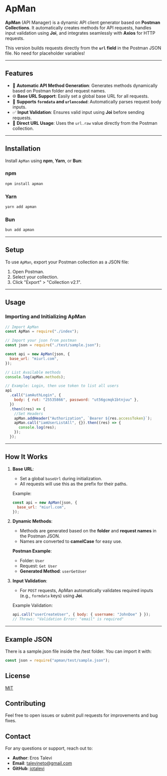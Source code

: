# ApMan

**ApMan** (API Manager) is a dynamic API client generator based on **Postman Collections**. It automatically creates methods for API requests, handles input validation using **Joi**, and integrates seamlessly with **Axios** for HTTP requests.

This version builds requests directly from the **`url` field** in the Postman JSON file. No need for placeholder variables!

---

## **Features**

- 🚀 **Automatic API Method Generation**: Generates methods dynamically based on Postman folder and request names.
- 🌐 **Base URL Support**: Easily set a global base URL for all requests.
- 📄 **Supports `formdata` and `urlencoded`**: Automatically parses request body inputs.
- ✅ **Input Validation**: Ensures valid input using **Joi** before sending requests.
- 🔗 **Direct URL Usage**: Uses the `url.raw` value directly from the Postman collection.

---

## **Installation**

Install `ApMan` using **npm**, **Yarn**, or **Bun**:

### npm

```bash
npm install apman
```

### Yarn

```bash
yarn add apman
```

### Bun

```bash
bun add apman
```

---

## **Setup**

To use `ApMan`, export your Postman collection as a JSON file:

1. Open Postman.
2. Select your collection.
3. Click "Export" > "Collection v2.1".

---

## **Usage**

### Importing and Initializing ApMan

```javascript
// Import ApMan
const ApMan = require("./index");

// Import your json from postman
const json = require("./test/sample.json");

const api = new ApMan(json, {
  base_url: "miurl.com",
});

// List Available methods
console.log(apMan.methods);

// Example: Login, then use token to list all users
api
  .call("iamAuthLogin", {
    body: { rut: "25535866", password: "ut56gcmqk1btnjuu" },
  })
  .then((res) => {
    //Set Headers
    apMan.addHeader("Authorization", `Bearer ${res.accessToken}`);
    apMan.call("iamUserListAll", {}).then((res) => {
      console.log(res);
    });
  });
```

---

## **How It Works**

1. **Base URL**:

   - Set a global `baseUrl` during initialization.
   - All requests will use this as the prefix for their paths.

   Example:

   ```javascript
   const api = new ApMan(json, {
     base_url: "miurl.com",
   });
   ```

2. **Dynamic Methods**:

   - Methods are generated based on the **folder** and **request names** in the Postman JSON.
   - Names are converted to **camelCase** for easy use.

   **Postman Example**:

   - Folder: `User`
   - Request: `Get User`
   - **Generated Method**: `userGetUser`

3. **Input Validation**:

   - For `POST` requests, ApMan automatically validates required inputs (e.g., `formdata` keys) using **Joi**.

   Example Validation:

   ```javascript
   api.call("userCreateUser", { body: { username: "JohnDoe" } });
   // Throws: "Validation Error: "email" is required"
   ```

---

## **Example JSON**

There is a sample.json file inside the /test folder.
You can import it with:

```javascript
const json = require("apman/test/sample.json");
```

## **License**

[MIT](LICENSE)

## **Contributing**

Feel free to open issues or submit pull requests for improvements and bug fixes.

## **Contact**

For any questions or support, reach out to:

- **Author**: Eros Talevi
- **Email**: talevineto@gmail.com
- **GitHub**: [jotalevi](https://github.com/jotalevi)
